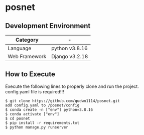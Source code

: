 # posnet

## Development Environment

|Category| - |
| --- | --- |
|Language|python v3.8.16|
|Web Framework|Django v3.2.18|

## How to Execute

Execute the following lines to properly clone and run the project.   
config.yaml file is required!!!

```
$ git clone https://github.com/qudwn1114/posnet.git
add config.yaml to /posnet/config 
$ conda create -n ["env"] python=3.8.16
$ conda activate ["env"]
$ cd posnet
$ pip install -r requirements.txt
$ python manage.py runserver